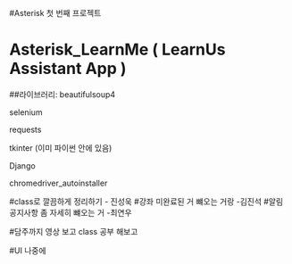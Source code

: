 #Asterisk 첫 번째 프로젝트

# Asterisk_LearnMe ( LearnUs Assistant App )


##라이브러리:
beautifulsoup4

selenium

requests

tkinter (이미 파이썬 안에 있음)

Django

chromedriver_autoinstaller

#class로 깔끔하게 정리하기 - 진성욱
#강좌 미완료된 거 뺴오는 거랑 -김진석
#알림 공지사항 좀 자세히 뺴오는 거 -최연우

#담주까지 영상 보고 class 공부 해보고

#UI 나중에